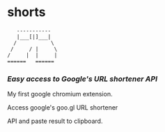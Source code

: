 # shorts

	
	   -----------
	   |___[|]___|
	  /           \
	 /     / |     \
	/     |  |     |
	======   ======

### *Easy access to Google's URL shortener API*
My first google chromium extension. 

Access google's goo.gl URL shortener 

API and paste result to clipboard.
